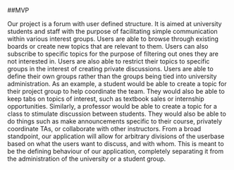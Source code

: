 ##MVP

Our project is a forum with user defined structure. It is aimed at university students and staff with the 
purpose of facilitating simple communication within various interest groups. Users are able to browse through
existing boards or create new topics that are relevant to them. Users can also subscribe to specific topics 
for the purpose of filtering out ones they are not interested in. Users are also able to restrict their topics
to specific groups in the interest of creating private discussions.  Users are able to define their own groups
rather than the groups being tied into university administration.
As an example, a student would be able to create a topic for their project group to help coordinate the team. 
They would also be able to keep tabs on topics of interest, such as textbook sales or internship opportunities.
Similarly, a professor would be able to create a topic for a class to stimulate discussion between students.
They would also be able to do things such as make announcements specific to their course, privately coordinate TAs,
or collaborate with other instructors.
From a broad standpoint, our application will allow for arbitrary divisions of the userbase based on what the users
want to discuss, and with whom. This is meant to be the defining behaviour of our application, completely separating 
it from the administration of the university or a student group.
